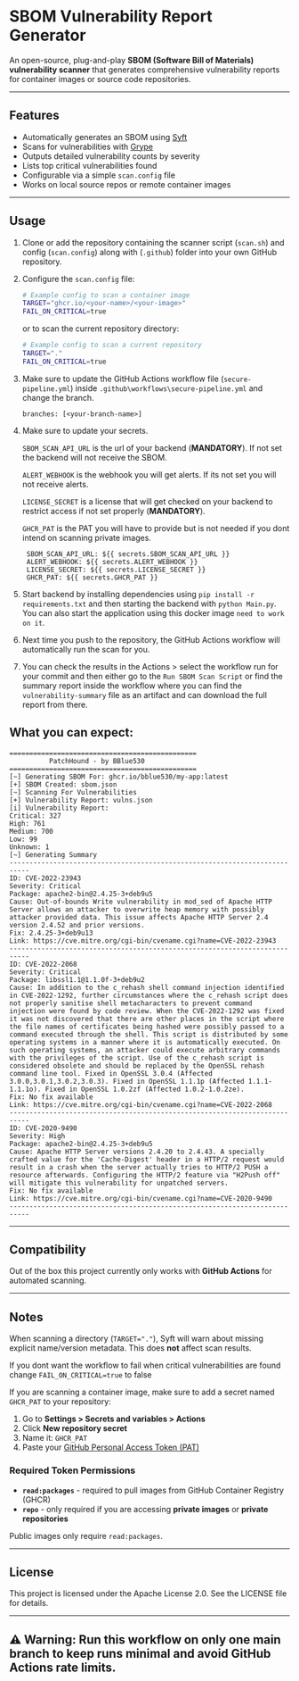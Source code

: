 # SBOM Vulnerability Report Generator

An open-source, plug-and-play **SBOM (Software Bill of Materials) vulnerability scanner** that generates comprehensive vulnerability reports for container images or source code repositories.

---

## Features

- Automatically generates an SBOM using [Syft](https://github.com/anchore/syft)
- Scans for vulnerabilities with [Grype](https://github.com/anchore/grype)
- Outputs detailed vulnerability counts by severity
- Lists top critical vulnerabilities found
- Configurable via a simple `scan.config` file
- Works on local source repos or remote container images

---

## Usage

1. Clone or add the repository containing the scanner script (`scan.sh`) and config (`scan.config`) along with (`.github`) folder into your own GitHub repository.

2. Configure the `scan.config` file:

   ```bash
   # Example config to scan a container image
   TARGET="ghcr.io/<your-name>/<your-image>"
   FAIL_ON_CRITICAL=true
   ```
   
   or to scan the current repository directory:

   ```bash
   # Example config to scan a current repository
   TARGET="."
   FAIL_ON_CRITICAL=true
   ```
3. Make sure to update the GitHub Actions workflow file (`secure-pipeline.yml`) inside `.github\workflows\secure-pipeline.yml` and change the branch.
   ```
   branches: [<your-branch-name>]
   ```
4. Make sure to update your secrets.

   `SBOM_SCAN_API_URL` is the url of your backend (**MANDATORY**). If not set the backend will not receive the SBOM.

   `ALERT_WEBHOOK` is the webhook you will get alerts. If its not set you will not receive alerts.

   `LICENSE_SECRET` is a license that will get checked on your backend to restrict access if not set properly (**MANDATORY**).

   `GHCR_PAT` is the PAT you will have to provide but is not needed if you dont intend on scanning private images.

   ```
    SBOM_SCAN_API_URL: ${{ secrets.SBOM_SCAN_API_URL }}
    ALERT_WEBHOOK: ${{ secrets.ALERT_WEBHOOK }}
    LICENSE_SECRET: ${{ secrets.LICENSE_SECRET }}
    GHCR_PAT: ${{ secrets.GHCR_PAT }}
   ```
5. Start backend by installing dependencies using `pip install -r requirements.txt` and then starting the backend with `python Main.py`.
   You can also start the application using this docker image `need to work on it`.

6. Next time you push to the repository, the GitHub Actions workflow will automatically run the scan for you.
  
7. You can check the results in the Actions > select the workflow run for your commit and then either go to the `Run SBOM Scan Script` or find the summary report inside the workflow where you can find the `vulnerability-summary` file as an artifact and can download the full report from there.

## What you can expect:
```
===============================================
          PatchHound - by BBlue530
===============================================
[~] Generating SBOM For: ghcr.io/bblue530/my-app:latest
[+] SBOM Created: sbom.json
[~] Scanning For Vulnerabilities
[+] Vulnerability Report: vulns.json
[i] Vulnerability Report:
Critical: 327
High: 761
Medium: 700
Low: 99
Unknown: 1
[~] Generating Summary
---------------------------------------------------------------------------
ID: CVE-2022-23943
Severity: Critical
Package: apache2-bin@2.4.25-3+deb9u5
Cause: Out-of-bounds Write vulnerability in mod_sed of Apache HTTP Server allows an attacker to overwrite heap memory with possibly attacker provided data. This issue affects Apache HTTP Server 2.4 version 2.4.52 and prior versions.
Fix: 2.4.25-3+deb9u13
Link: https://cve.mitre.org/cgi-bin/cvename.cgi?name=CVE-2022-23943
---------------------------------------------------------------------------
ID: CVE-2022-2068
Severity: Critical
Package: libssl1.1@1.1.0f-3+deb9u2
Cause: In addition to the c_rehash shell command injection identified in CVE-2022-1292, further circumstances where the c_rehash script does not properly sanitise shell metacharacters to prevent command injection were found by code review. When the CVE-2022-1292 was fixed it was not discovered that there are other places in the script where the file names of certificates being hashed were possibly passed to a command executed through the shell. This script is distributed by some operating systems in a manner where it is automatically executed. On such operating systems, an attacker could execute arbitrary commands with the privileges of the script. Use of the c_rehash script is considered obsolete and should be replaced by the OpenSSL rehash command line tool. Fixed in OpenSSL 3.0.4 (Affected 3.0.0,3.0.1,3.0.2,3.0.3). Fixed in OpenSSL 1.1.1p (Affected 1.1.1-1.1.1o). Fixed in OpenSSL 1.0.2zf (Affected 1.0.2-1.0.2ze).
Fix: No fix available
Link: https://cve.mitre.org/cgi-bin/cvename.cgi?name=CVE-2022-2068
---------------------------------------------------------------------------
ID: CVE-2020-9490
Severity: High
Package: apache2-bin@2.4.25-3+deb9u5
Cause: Apache HTTP Server versions 2.4.20 to 2.4.43. A specially crafted value for the 'Cache-Digest' header in a HTTP/2 request would result in a crash when the server actually tries to HTTP/2 PUSH a resource afterwards. Configuring the HTTP/2 feature via "H2Push off" will mitigate this vulnerability for unpatched servers.
Fix: No fix available
Link: https://cve.mitre.org/cgi-bin/cvename.cgi?name=CVE-2020-9490
---------------------------------------------------------------------------
```
---

## Compatibility

Out of the box this project currently only works with **GitHub Actions** for automated scanning.

---

## Notes

When scanning a directory (`TARGET="."`), Syft will warn about missing explicit name/version metadata. This does **not** affect scan results.

If you dont want the workflow to fail when critical vulnerabilities are found change `FAIL_ON_CRITICAL=true` to false

If you are scanning a container image, make sure to add a secret named `GHCR_PAT` to your repository:

1. Go to **Settings > Secrets and variables > Actions**
2. Click **New repository secret**
3. Name it: `GHCR_PAT`
4. Paste your [GitHub Personal Access Token (PAT)](https://github.com/settings/tokens)

### Required Token Permissions

- **`read:packages`** - required to pull images from GitHub Container Registry (GHCR)
- **`repo`** - only required if you are accessing **private images** or **private repositories**

Public images only require `read:packages`.

---

## License

This project is licensed under the Apache License 2.0. See the LICENSE file for details.

---
⚠️ **Warning:** Run this workflow on only one main branch to keep runs minimal and avoid GitHub Actions rate limits.
---